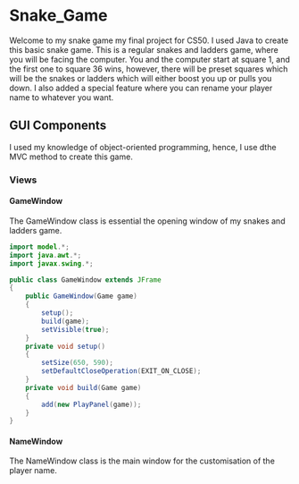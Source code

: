 # Snake_Game
Welcome to my snake game my final project for CS50.  I used Java to create this basic snake game.  This is a regular snakes and ladders game, where you will be facing the computer. You and the computer start at square 1, and the first one to square 36 wins, however, there will be preset squares which will be the snakes or ladders which will either boost you up or pulls you down.  I also added a special feature where you can rename your player name to whatever you want.  

## GUI Components
I used my knowledge of object-oriented programming, hence, I use dthe MVC method to create this game.
### Views

#### GameWindow
The GameWindow class is essential the opening window of my snakes and ladders game.   
``` java
import model.*;
import java.awt.*;
import javax.swing.*;

public class GameWindow extends JFrame
{
    public GameWindow(Game game)
    {   
        setup();
        build(game);
        setVisible(true);   
    }
    private void setup()
    {   
        setSize(650, 590);
        setDefaultCloseOperation(EXIT_ON_CLOSE);    
    } 
    private void build(Game game)
    {   
        add(new PlayPanel(game)); 
    }
}
```

#### NameWindow
The NameWindow class is the main window for the customisation of the player name.  

